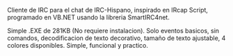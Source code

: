 Cliente de IRC para el chat de IRC-Hispano, inspirado en IRcap Script, programado en VB.NET usando la libreria SmartIRC4net.

Simple .EXE de 281KB (No requiere instalacion). Solo eventos basicos, sin comandos, decodificacion de texto decorativo, tamaño de texto ajustable, 4 colores disponibles. Simple, funcional y practico.
